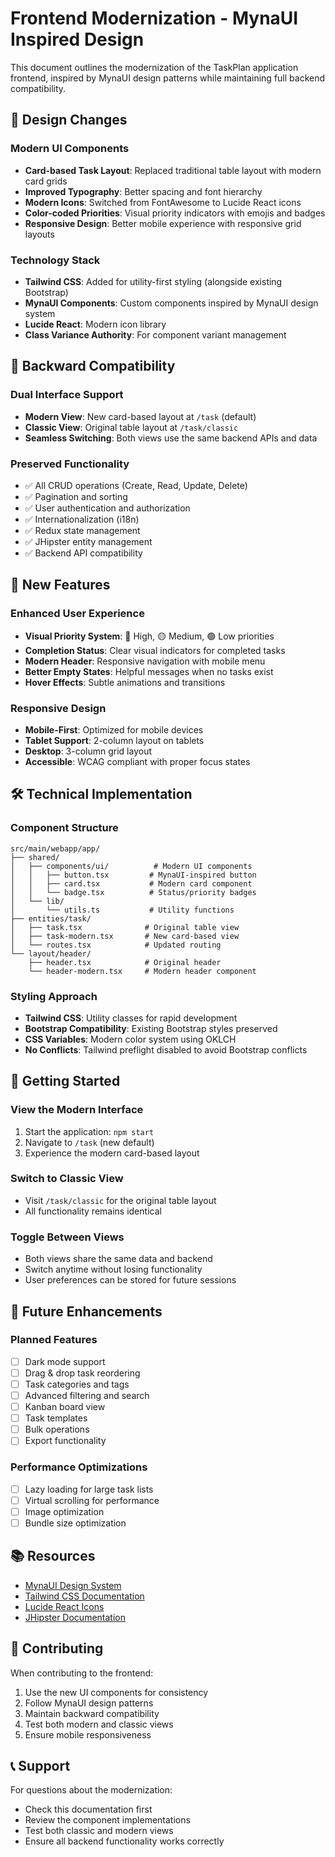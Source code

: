 # Frontend Modernization - MynaUI Inspired Design

This document outlines the modernization of the TaskPlan application frontend, inspired by MynaUI design patterns while maintaining full backend compatibility.

## 🎨 Design Changes

### Modern UI Components

- **Card-based Task Layout**: Replaced traditional table layout with modern card grids
- **Improved Typography**: Better spacing and font hierarchy
- **Modern Icons**: Switched from FontAwesome to Lucide React icons
- **Color-coded Priorities**: Visual priority indicators with emojis and badges
- **Responsive Design**: Better mobile experience with responsive grid layouts

### Technology Stack

- **Tailwind CSS**: Added for utility-first styling (alongside existing Bootstrap)
- **MynaUI Components**: Custom components inspired by MynaUI design system
- **Lucide React**: Modern icon library
- **Class Variance Authority**: For component variant management

## 🔄 Backward Compatibility

### Dual Interface Support

- **Modern View**: New card-based layout at `/task` (default)
- **Classic View**: Original table layout at `/task/classic`
- **Seamless Switching**: Both views use the same backend APIs and data

### Preserved Functionality

- ✅ All CRUD operations (Create, Read, Update, Delete)
- ✅ Pagination and sorting
- ✅ User authentication and authorization
- ✅ Internationalization (i18n)
- ✅ Redux state management
- ✅ JHipster entity management
- ✅ Backend API compatibility

## 📱 New Features

### Enhanced User Experience

- **Visual Priority System**: 🔴 High, 🟡 Medium, 🟢 Low priorities
- **Completion Status**: Clear visual indicators for completed tasks
- **Modern Header**: Responsive navigation with mobile menu
- **Better Empty States**: Helpful messages when no tasks exist
- **Hover Effects**: Subtle animations and transitions

### Responsive Design

- **Mobile-First**: Optimized for mobile devices
- **Tablet Support**: 2-column layout on tablets
- **Desktop**: 3-column grid layout
- **Accessible**: WCAG compliant with proper focus states

## 🛠️ Technical Implementation

### Component Structure

```
src/main/webapp/app/
├── shared/
│   ├── components/ui/          # Modern UI components
│   │   ├── button.tsx         # MynaUI-inspired button
│   │   ├── card.tsx           # Modern card component
│   │   └── badge.tsx          # Status/priority badges
│   └── lib/
│       └── utils.ts           # Utility functions
├── entities/task/
│   ├── task.tsx              # Original table view
│   ├── task-modern.tsx       # New card-based view
│   └── routes.tsx            # Updated routing
└── layout/header/
    ├── header.tsx            # Original header
    └── header-modern.tsx     # Modern header component
```

### Styling Approach

- **Tailwind CSS**: Utility classes for rapid development
- **Bootstrap Compatibility**: Existing Bootstrap styles preserved
- **CSS Variables**: Modern color system using OKLCH
- **No Conflicts**: Tailwind preflight disabled to avoid Bootstrap conflicts

## 🚀 Getting Started

### View the Modern Interface

1. Start the application: `npm start`
2. Navigate to `/task` (new default)
3. Experience the modern card-based layout

### Switch to Classic View

- Visit `/task/classic` for the original table layout
- All functionality remains identical

### Toggle Between Views

- Both views share the same data and backend
- Switch anytime without losing functionality
- User preferences can be stored for future sessions

## 🎯 Future Enhancements

### Planned Features

- [ ] Dark mode support
- [ ] Drag & drop task reordering
- [ ] Task categories and tags
- [ ] Advanced filtering and search
- [ ] Kanban board view
- [ ] Task templates
- [ ] Bulk operations
- [ ] Export functionality

### Performance Optimizations

- [ ] Lazy loading for large task lists
- [ ] Virtual scrolling for performance
- [ ] Image optimization
- [ ] Bundle size optimization

## 📚 Resources

- [MynaUI Design System](https://mynaui.com/)
- [Tailwind CSS Documentation](https://tailwindcss.com/)
- [Lucide React Icons](https://lucide.dev/)
- [JHipster Documentation](https://www.jhipster.tech/)

## 🤝 Contributing

When contributing to the frontend:

1. Use the new UI components for consistency
2. Follow MynaUI design patterns
3. Maintain backward compatibility
4. Test both modern and classic views
5. Ensure mobile responsiveness

## 📞 Support

For questions about the modernization:

- Check this documentation first
- Review the component implementations
- Test both classic and modern views
- Ensure all backend functionality works correctly
